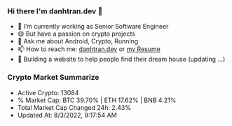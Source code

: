 ### Hi there I'm danhtran.dev 👋

- 🔭 I’m currently working as Senior Software Engineer
- 😄 But have a passion on crypto projects
- 💬 Ask me about Android, Crypto, Running 
- 📫 How to reach me: <a href="https://danhtran.dev" target="_blank">danhtran.dev</a> or <a href="Developer-Resume.pdf" target="_blank">my Resume</a>
- 🌱 Building a website to help people find their dream house (updating ...)

### Crypto Market Summarize
- Active Crypto: 13084
- % Market Cap: BTC 39.70% | ETH 17.62% | BNB 4.21%
- Total Market Cap Changed 24h: 2.43%
- Updated At: 8/3/2022, 9:17:54 AM
